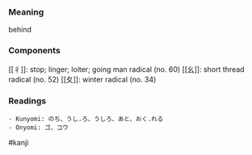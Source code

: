 ### Meaning

behind

### Components

[[彳]]: stop; linger; loiter; going man radical (no. 60) [[幺]]: short thread radical (no. 52) [[夂]]: winter radical (no. 34)

### Readings

```
- Kunyomi: のち、うし.ろ、うしろ、あと、おく.れる
- Onyomi: ゴ、コウ
```

#kanji